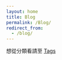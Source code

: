 ```yaml
---
layout: home
title: Blog
permalink: /Blog/
redirect_from:
  - /blog/
---
```


想從分類看請至 [Tags](/Tags)
